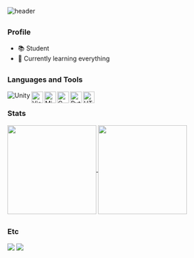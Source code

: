 ![header](https://capsule-render.vercel.app/api?type=waving&height=300&color=gradient&text=Hong's%20Github&reversal=false&textBg=false&fontColor=fffffe&fontSize=50&fontAlignY=43&animation=fadeIn&rotate=0&strokeWidth=0&descAlign=50&fontAlign=75)

##
### Profile
- 📚 Student
- 🌱 Currently learning everything
  

##
### Languages and Tools
<div>
  <img align="left" alt="Unity" src="https://img.shields.io/badge/Unity-ffffff?style=for-the-badge&logo=Unity&logoColor=white"/>
  <img align="left" alt="Visual Studio Code" width="26px" src="https://user-images.githubusercontent.com/674621/71187801-14e60a80-2280-11ea-94c9-e56576f76baf.png" />
  <img align="left" alt="Microsoft Visual Studio" width="26px" src="https://upload.wikimedia.org/wikipedia/commons/thumb/5/59/Visual_Studio_Icon_2019.svg/220px-Visual_Studio_Icon_2019.svg.png" />
  <img align="left" alt="C" width="26px" src="https://upload.wikimedia.org/wikipedia/commons/thumb/1/18/C_Programming_Language.svg/1200px-C_Programming_Language.svg.png" />
  <img align="left" alt="Python" width="26px" src="https://upload.wikimedia.org/wikipedia/commons/thumb/c/c3/Python-logo-notext.svg/2048px-Python-logo-notext.svg.png" />
  <img align="left" alt="HTML" width="26px" src="https://upload.wikimedia.org/wikipedia/commons/thumb/3/38/HTML5_Badge.svg/600px-HTML5_Badge.svg.png" /> <br>
</div>

### Stats

<div>
  <a href="https://github.com/anuraghazra/convoychat">
    <img align="center" height="200" src="https://github-readme-stats.vercel.app/api/top-langs/?username=H-J52&theme=calm_pink" />
  </a>
  
  <!-- GitHub Stats Card -->
  <img align="center" height="200" src="https://github-readme-stats.vercel.app/api?username=H-J52&show_icons=true&theme=calm_pink" />
</div>

##
### Etc

<a href="mailto:ruy0218@gmail.com"><img src="https://img.shields.io/badge/ruy0218@gmail.com-EA4335?style=for-the-badge&logo=Gmail&logoColor=white"></a>
<a href="https://velog.io/@doragee"><img src="https://img.shields.io/badge/Velog-20C997?style=for-the-badge&logo=Velog&logoColor=white"></a>
